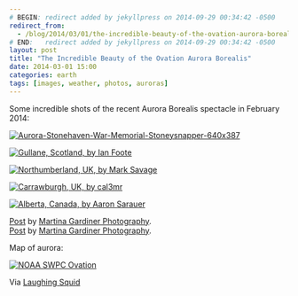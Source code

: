 ```yaml
---
# BEGIN: redirect added by jekyllpress on 2014-09-29 00:34:42 -0500
redirect_from:
  - /blog/2014/03/01/the-incredible-beauty-of-the-ovation-aurora-boreal/
# END:   redirect added by jekyllpress on 2014-09-29 00:34:42 -0500
layout: post
title: "The Incredible Beauty of the Ovation Aurora Borealis"
date: 2014-03-01 15:00
categories: earth
tags: [images, weather, photos, auroras]
---
```

Some incredible shots of the recent Aurora Borealis spectacle in February 2014:

[![Aurora-Stonehaven-War-Memorial-Stoneysnapper-640x387](http://tt.imageshare.s3.amazonaws.com/earth/aurora/Aurora-Stonehaven-War-Memorial-Stoneysnapper-640x387.jpg "Stonehaven War Memorial, by Stoneysnapper")](https://twitter.com/Stoneysnapper/status/439191529769664513/photo/1)

<!--more-->

[![Gullane, Scotland, by Ian Foote](http://tt.imageshare.s3.amazonaws.com/earth/aurora/Aurora-Gullane-Scotland-Ian-Foote-640x430.jpg "Gullane, Scotland, by Ian Foote")](http://www.flickr.com/photos/ianfoote/12824808043)

[![Northumberland, UK, by Mark Savage](http://tt.imageshare.s3.amazonaws.com/earth/aurora/Aurora-by-Mark-Savage-Northumberland-UK-640x426.jpg "Northumberland, UK, by Mark Savage")](https://twitter.com/Photo_Savage/status/439342799922528256/photo/1)

[![Carrawburgh, UK, by cal3mr](http://tt.imageshare.s3.amazonaws.com/earth/aurora/Carrawburgh-UK-by-cal3mr-640x425.jpg "Carrawburgh, UK, by cal3mr")]()

[![Alberta, Canada, by Aaron Sarauer](http://tt.imageshare.s3.amazonaws.com/earth/aurora/Aurora-Borealis-Alberta-Canada.jpg-Photo-By-Aaron-Sarauer-640x400.jpg "Alberta, Canada, by Aaron Sarauer")]()

<div id="fb-root"></div> <script>(function(d, s, id) { var js, fjs = d.getElementsByTagName(s)[0]; if (d.getElementById(id)) return; js = d.createElement(s); js.id = id; js.src = "//connect.facebook.net/en_US/all.js#xfbml=1"; fjs.parentNode.insertBefore(js, fjs); }(document, 'script', 'facebook-jssdk'));</script>
<div class="fb-post" data-href="https://www.facebook.com/154099821319130/photos/a.154116127984166.34352.154099821319130/654403507955423/?type=1" data-width="466"><div class="fb-xfbml-parse-ignore"><a href="https://www.facebook.com/154099821319130/photos/a.154116127984166.34352.154099821319130/654403507955423/?type=1">Post</a> by <a href="https://www.facebook.com/pages/Martina-Gardiner-Photography/154099821319130">Martina Gardiner Photography</a>.</div></div>

<div id="fb-root"></div> <script>(function(d, s, id) { var js, fjs = d.getElementsByTagName(s)[0]; if (d.getElementById(id)) return; js = d.createElement(s); js.id = id; js.src = "//connect.facebook.net/en_US/all.js#xfbml=1"; fjs.parentNode.insertBefore(js, fjs); }(document, 'script', 'facebook-jssdk'));</script>
<div class="fb-post" data-href="https://www.facebook.com/154099821319130/photos/a.154116127984166.34352.154099821319130/653612661367841/?type=1" data-width="466"><div class="fb-xfbml-parse-ignore"><a href="https://www.facebook.com/154099821319130/photos/a.154116127984166.34352.154099821319130/653612661367841/?type=1">Post</a> by <a href="https://www.facebook.com/pages/Martina-Gardiner-Photography/154099821319130">Martina Gardiner Photography</a>.</div></div>


Map of aurora:

[![NOAA SWPC Ovation](http://tt.imageshare.s3.amazonaws.com/earth/aurora/Aurora_Map_N-640x640.png "NOAA SWPC Ovation")](http://www.swpc.noaa.gov/ovation/index.html)

Via [Laughing Squid](http://laughingsquid.com/the-incredible-beauty-of-the-ovation-aurora-borealis/)
